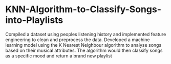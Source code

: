 # KNN-Algorithm-to-Classify-Songs-into-Playlists
Compiled a dataset using peoples listening history and implemented feature engineering to clean and preprocess the data. Developed a machine learning model using the K Nearest Neighbour algorithm to analyse songs based on their musical attributes. The algorithm would then classify songs as a specific mood and return a brand new playlist
